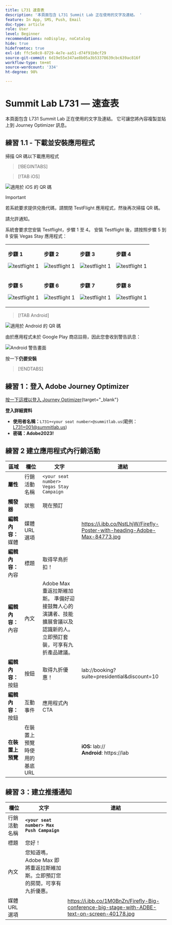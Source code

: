 ```yaml
---
title: L731 速查表
description: '本頁面包含 L731 Summit Lab 正在使用的文字及連結。 '
feature: In App, SMS, Push, Email
doc-type: article
role: User
level: Beginner
recommendations: noDisplay, noCatalog
hide: true
hidefromtoc: true
exl-id: ffc5e8c8-8729-4e7e-aa51-d74f91b0cf29
source-git-commit: 6d19e55e347ae8b05a3b53378639cbc639ac816f
workflow-type: tm+mt
source-wordcount: '334'
ht-degree: 98%

---
```


# Summit Lab L731 — 速查表

本頁面包含 L731 Summit Lab 正在使用的文字及連結。 它可讓您將內容複製並貼上到 Journey Optimizer 訊息。

## 練習 1.1 - 下載並安裝應用程式

掃描 QR 碼以下載應用程式

>[!BEGINTABS]

>[!TAB iOS]

![適用於 iOS 的 QR 碼](/help/assets/lab731-ios-qr-code.png)

>[!IMPORTANT]
>
>若系統要求提供兌換代碼，請關閉 TestFlight 應用程式，然後再次掃描 QR 碼。
>
>請允許通知。
>

系統會要求您安裝 Testflight，步驟 1 至 4。 安裝 Testflight 後，請按照步驟 5 到 8 安裝 Vegas Stay 應用程式：

<table>
<tr>
</tr>
<tr>
<td>
 <div>
      <p>
      <b>步驟 1 </b>
      <p>
      <a>
        <img alt="testflight 1" src="../assets/l731-ios-install/ios-install-1.png"/>
      </a>
      </div>
  </td>
  <td>
 <div>
      <p>
      <b>步驟 2 </b>
      <p>
      <a>
        <img alt="testflight 1" src="../assets/l731-ios-install/ios-install-2.PNG"/>
      </a>
      </div>
  </td>
  <td>
 <div>
      <p>
      <b>步驟 3 </b>
      <p>
      <a>
        <img alt="testflight 1" src="../assets/l731-ios-install/ios-install-3.PNG"/>
      </a>
      </div>
  </td>
  <td>
 <div>
      <p>
      <b>步驟 4 </b>
      <p>
      <a>
        <img alt="testflight 1" src="../assets/l731-ios-install/ios-install-4.PNG"/>
      </a>
      </div>
  </td>
  </tr>
  <tr>
<td>
 <div>
      <p>
      <b>步驟 5 </b>
      <p>
      <a>
        <img alt="testflight 1" src="../assets/l731-ios-install/ios-install-5.PNG"/>
      </a>
      </div>
  </td>
  <td>
 <div>
      <p>
      <a>
     <b>步驟 6 </b>
      <p>
        <img alt="testflight 1" src="../assets/l731-ios-install/ios-install-6.PNG"/>
      </a>
      </div>
  </td>
  <td>
 <div>
      <p>
      <a>
      <b>步驟 7 </b>
      <p>
        <img alt="testflight 1" src="../assets/l731-ios-install/ios-install-7.PNG"/>
      </a>
      </div>
  </td>
  <td>
 <div>
      <p>
      <a>
      <b>步驟 8 </b>
      <p>
        <img alt="testflight 1" src="../assets/l731-ios-install/ios-install-8.PNG"/>
      </a>
      </div>
  </td>
  </tr>
</table>

>[!TAB Android]

![適用於 Android 的 QR 碼](/help/assets/lab731-android-qr-code.png)

由於應用程式未於 Google Play 商店註冊，因此您會收到警告訊息：

![Android 警告畫面](/help/assets/lab731-install-android.png)

按一下&#x200B;**仍要安裝**

>[!ENDTABS]

## 練習 1：登入 Adobe Journey Optimizer

[按一下這裡以登入 Journey Optimizer](https://experience.adobe.com/#/@techmarketingdemos/sname:summit-2023-ajo-lab/journey-optimizer/home){target="_blank"}

**登入詳細資料**

* **使用者名稱：**`L731+<your seat number>@summitlab.us`(範例：L731+001@summitlab.us)
* **密碼：Adobe2023!**


## 練習 2 建立應用程式內行銷活動

| 區域 | 欄位 | 文字 | 連結 |
|----|----|----|----|
| **屬性** | 行銷活動名稱 | `<your seat number> Vegas Stay Campaign` |  |
| **觸發器** | 狀態 | 現在預訂 |  |
| **編輯內容：**&#x200B;媒體 | 媒體 URL 選項 |  | https://i.ibb.co/NstLhjW/Firefly-Poster-with-heading-Adobe-Max-84773.jpg |
| **編輯內容：**&#x200B;內容 | 標題 | 取得早鳥折扣！ |  |
| **編輯內容：**&#x200B;內容 | 內文 | Adobe Max 重返拉斯維加斯。 準備好迎接鼓舞人心的演講者、技能擴展會議以及認識新的人。立即預訂套裝，可享有九折產品建議。 |  |
| **編輯內容：**&#x200B;按鈕 | 按鈕 | 取得九折優惠！ | lab://booking?suite=presidential&amp;discount=10 |
| **編輯內容：**&#x200B;按鈕 | 互動事件 | 應用程式內 CTA |  |
| **在裝置上預覽** | 在裝置上預覽時使用的基底 URL |  | **iOS:** lab:// <br>**Android**: https://lab |

## 練習 3：建立推播通知

| 欄位 | 文字 | 連結 |
|----|----|----|
| 行銷活動名稱 | **`<your seat number> Max Push Campaign`** |  |
| 標題 | 您好！ |  |
| 內文 | 您知道嗎，Adobe Max 即將重返拉斯維加斯。立即預訂您的房間，可享有九折優惠。 |  |
| 媒體 URL 選項 |  | https://i.ibb.co/1M0BnZn/Firefly-Big-conference-big-stage-with-ADBE-text-on-screen-40178.jpg |
